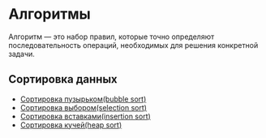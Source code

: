 # Алгоритмы

Алгоритм — это набор правил, которые точно определяют последовательность операций, необходимых для решения конкретной задачи.

## Сортировка данных

* [Сортировка пузырьком(bubble sort)](./algorithms/bubble_sort.md)
* [Сортировка выбором(selection sort)](./algorithms/selection_sort.md)
* [Сортировка вставками(insertion sort)](./algorithms/insertion_sort.md)
* [Сортировка кучей(heap sort)](./algorithms/heap_sort.md)
